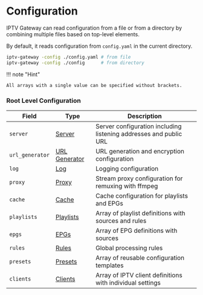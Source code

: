 # Configuration

IPTV Gateway can read configuration from a file or from a directory by combining multiple files based on top-level
elements.

By default, it reads configuration from `config.yaml` in the current directory.

```bash
iptv-gateway -config ./config.yaml # from file
iptv-gateway -config ./config      # from directory
```

!!! note "Hint"

    All arrays with a single value can be specified without brackets.

### Root Level Configuration

| Field           | Type                                       | Description                                                       |
|-----------------|--------------------------------------------|-------------------------------------------------------------------|
| `server`        | [Server](./config/server.md)               | Server configuration including listening addresses and public URL |
| `url_generator` | [URL Generator](./config/url_generator.md) | URL generation and encryption configuration                       |
| `log`           | [Log](config/logs.md)                      | Logging configuration                                             |
| `proxy`         | [Proxy](./config/proxy.md)                 | Stream proxy configuration for remuxing with ffmpeg               |
| `cache`         | [Cache](./config/cache.md)                 | Cache configuration for playlists and EPGs                        |
| `playlists`     | [Playlists](./config/playlists.md)         | Array of playlist definitions with sources and rules              |
| `epgs`          | [EPGs](./config/epgs.md)                   | Array of EPG definitions with sources                             |
| `rules`         | [Rules](./config/rules/index.md)           | Global processing rules                                           |
| `presets`       | [Presets](./config/presets.md)             | Array of reusable configuration templates                         |
| `clients`       | [Clients](./config/clients.md)             | Array of IPTV client definitions with individual settings         |